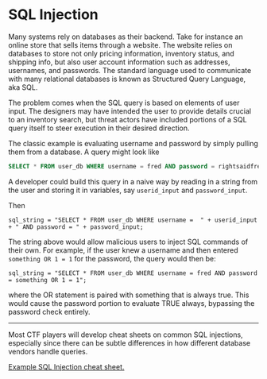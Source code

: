 # SQL Injection

Many systems rely on databases as their backend. Take for instance an online store that sells items through a website. The website relies on databases to store not only pricing information, inventory status, and shipping info, but also user account information such as addresses, usernames, and passwords. The standard language used to communicate with many relational databases is known as Structured Query Language, aka SQL. 

The problem comes when the SQL query is based on elements of user input. The designers may have intended the user to provide details crucial to an inventory search, but threat actors have included portions of a SQL query itself to steer execution in their desired direction.

The classic example is evaluating username and password by simply pulling them from a database. A query might look like 

```SQL
SELECT * FROM user_db WHERE username = fred AND password = rightsaidfred
```

A developer could build this query in a naive way by reading in a string from the user and storing it in variables, say ```userid_input``` and ```password_input```.

Then 
```
sql_string = "SELECT * FROM user_db WHERE username =  " + userid_input + " AND password = " + password_input;
```

The string above would allow malicious users to inject SQL commands of their own. For example, if the user knew a username and then entered ```something OR 1 = 1``` for the password, the query would then be:
```
sql_string = "SELECT * FROM user_db WHERE username = fred AND password = something OR 1 = 1";
```

where the OR statement is paired with something that is always true. This would cause the password portion to evaluate TRUE always, bypassing the password check entirely.

---

Most CTF players will develop cheat sheets on common SQL injections, especially since there can be subtle differences in how different database vendors handle queries. 

[Example SQL Injection cheat sheet.](https://exploit-notes.hdks.org/exploit/web/security-risk/sql-injection-cheat-sheet/)

